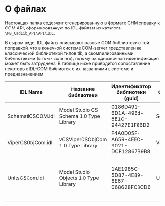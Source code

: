 # О файлах

Настоящая папка содержит сгенерированную в формате CHM справку к COM API, сформированную по IDL файлам из каталога `\MS_CadLib_API\API\IDL`. 

В сыром виде, IDL файлы описывают разные COM библиотеки с той поправкой, что в конечной системе COM-server представлен не классической библиотекой типов tlb, а скомпилированными библиотеками (в том числе nrx), потому их однозначная идентификация может быть затруднена. В таблице ниже приводится сопоставление некоторых IDL-COM библиотек с их названиями в системе и предназначением

IDL Name | Название библиотеки | Идентификатор библиотеки (guid) |Файл COM-server | Interop DLL | C++ API | Комментарий
--| -- | -- | --| -- | -- | --
SchematiCSCOM.idl | Model Studio CS Schema 1.0 Type Library | 0186D491-6D1A-496d-8E1C-94427E1F66D2 | SchematiCSCOM.nrx | Interop.SchematiCSCOMLib.dll | `\Stable_API\Model Studio CS\Source\SchematiCSCOM` | (?) Доступ к объектной модели ModelStudio
ViperCSObjCom.idl | vCSViperCSObjCom 1.0 Type Library| F4A0D05F-A659-4EEC-9021-DCF12867B9B8| ViperCSObjCom.nrx | Interop.vCSViperCSObjComLib.dll |`\Stable_API\Model Studio CS\Source\ViperCSObjCom` | Описание интерфейсов объектов трубопроводов
UnitsCSCom.idl | Model Studio Objects 1.0 Type Library | 1AE1985C-5D87-4E89-8E67-068628FC3CD6 | UnitsCSCom.nrx | Отсутствует | `\Stable_API\Model Studio CS\Source\UnitsCSCom` | Описание интерфейсов стандартного оборудования и доступ к параметрам объектов MS
